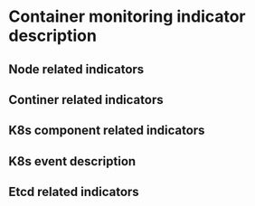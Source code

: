 # Container monitoring indicator description

## Node related indicators

## Continer related indicators

## K8s component related indicators

## K8s event description

## Etcd related indicators